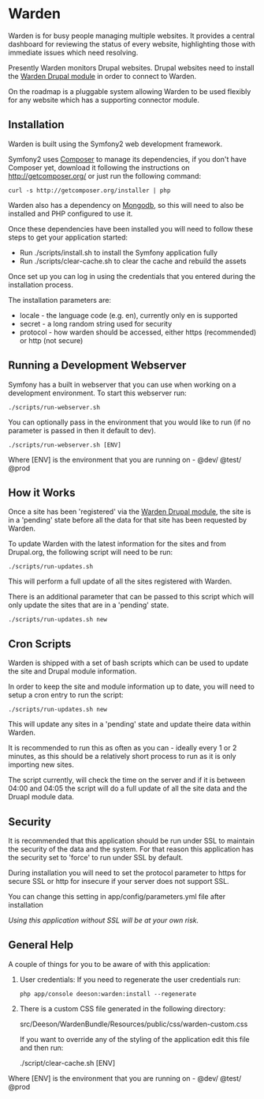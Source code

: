 Warden
======

Warden is for busy people managing multiple websites.  It provides a central
dashboard for reviewing the status of every website, highlighting those
with immediate issues which need resolving.

Presently Warden monitors Drupal websites. Drupal websites need to install the
[Warden Drupal module][1] in order to connect to Warden.

On the roadmap is a pluggable system allowing Warden to be used flexibly
for any website which has a supporting connector module.

Installation
------------

Warden is built using the Symfony2 web development framework.

Symfony2 uses [Composer][2] to manage its dependencies, if you don't have
Composer yet, download it following the instructions on http://getcomposer.org/
or just run the following command:

    curl -s http://getcomposer.org/installer | php

Warden also has a dependency on [Mongodb][3], so this will need to also be
installed and PHP configured to use it.

Once these dependencies have been installed you will need to follow these steps
to get your application started:

  * Run ./scripts/install.sh to install the Symfony application fully
  * Run ./scripts/clear-cache.sh to clear the cache and rebuild the assets

Once set up you can log in using the credentials that you entered during the 
installation process.

The installation parameters are:

* locale   - the language code (e.g. en), currently only en is supported
* secret   - a long random string used for security
* protocol - how warden should be accessed, either https (recommended) or http (not secure)

Running a Development Webserver
-------------------------------

Symfony has a built in webserver that you can use when working on a development
environment. To start this webserver run:

    ./scripts/run-webserver.sh

You can optionally pass in the environment that you would like to run (if no
parameter is passed in then it default to dev).

    ./scripts/run-webserver.sh [ENV]

Where [ENV] is the environment that you are running on - @dev/ @test/ @prod

How it Works
------------

Once a site has been 'registered' via the [Warden Drupal module][1], the site
is in a 'pending' state before all the data for that site has been requested 
by Warden.

To update Warden with the latest information for the sites and from Drupal.org,
the following script will need to be run:

    ./scripts/run-updates.sh

This will perform a full update of all the sites registered with Warden.

There is an additional parameter that can be passed to this script which will only
update the sites that are in a 'pending' state.

    ./scripts/run-updates.sh new

Cron Scripts
------------

Warden is shipped with a set of bash scripts which can be used to update the site
and Drupal module information.

In order to keep the site and module information up to date, you will need to setup
a cron entry to run the script: 

    ./scripts/run-updates.sh new

This will update any sites in a 'pending' state and update theire data within 
Warden.

It is recommended to run this as often as you can - ideally every 1 or 2 minutes,
as this should be a relatively short process to run as it is only importing new sites.
 
The script currently, will check the time on the server and if it is between 04:00 
and 04:05 the script will do a full update of all the site data and the Druapl
module data.

Security
--------

It is recommended that this application should be run under SSL to maintain
the security of the data and the system.  For that reason this application has
the security set to 'force' to run under SSL by default.

During installation you will need to set the protocol parameter to https
for secure SSL or http for insecure if your server does not support SSL.

You can change this setting in app/config/parameters.yml file after installation

*Using this application without SSL will be at your own risk.*

General Help
------------

A couple of things for you to be aware of with this application:

  1. User credentials: If you need to regenerate the user credentials run:

         php app/console deeson:warden:install --regenerate

  2. There is a custom CSS file generated in the following directory:

        src/Deeson/WardenBundle/Resources/public/css/warden-custom.css

     If you want to override any of the styling of the application edit this
     file and then run:

        ./script/clear-cache.sh [ENV]

Where [ENV] is the environment that you are running on - @dev/ @test/ @prod

[1]:  https://www.drupal.org/project/warden
[2]:  http://getcomposer.org/
[3]:  http://docs.mongodb.org/manual/
